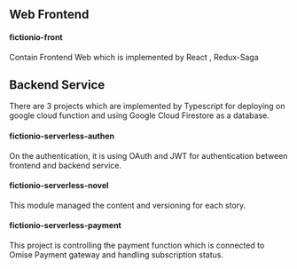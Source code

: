 ## Web Frontend
#### fictionio-front
Contain Frontend Web which is implemented by React , Redux-Saga

## Backend Service
There are 3 projects which are implemented by Typescript for deploying on google cloud function and using Google Cloud Firestore as a database.

#### fictionio-serverless-authen
On the authentication, it is using OAuth and JWT for authentication between frontend and backend service.
#### fictionio-serverless-novel
This module managed the content and versioning for each story.
#### fictionio-serverless-payment
This project is controlling the payment function which is connected to Omise Payment gateway and handling subscription status.
